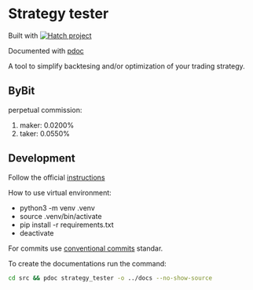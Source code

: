 # Strategy tester

Built with [![Hatch project](https://img.shields.io/badge/%F0%9F%A5%9A-Hatch-4051b5.svg)](https://github.com/pypa/hatch)

Documented with [pdoc](https://pdoc.dev/)

A tool to simplify backtesing and/or optimization of your trading strategy.

## ByBit

perpetual commission:
  
  1. maker: 0.0200%
  2. taker: 0.0550%

## Development

Follow the official [instructions](https://packaging.python.org/en/latest/tutorials/packaging-projects/)

How to use virtual environment:

- python3 -m venv .venv
- source .venv/bin/activate
- pip install -r requirements.txt
- deactivate

For commits use [conventional commits](https://www.conventionalcommits.org/en/v1.0.0/) standar.

To create the documentations run the command:

```bash
cd src && pdoc strategy_tester -o ../docs --no-show-source
```
